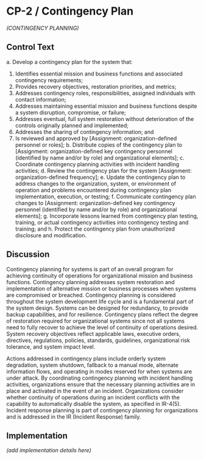 # CP-2 / Contingency Plan

_(CONTINGENCY PLANNING)_

## Control Text


a. Develop a contingency plan for the system that:

1. Identifies essential mission and business functions and associated contingency requirements;
2. Provides recovery objectives, restoration priorities, and metrics;
3. Addresses contingency roles, responsibilities, assigned individuals with contact information;
4. Addresses maintaining essential mission and business functions despite a system disruption, compromise, or failure;
5. Addresses eventual, full system restoration without deterioration of the controls originally planned and implemented;
6. Addresses the sharing of contingency information; and
7. Is reviewed and approved by [Assignment: organization-defined personnel or roles];
b. Distribute copies of the contingency plan to [Assignment: organization-defined key contingency personnel (identified by name and/or by role) and organizational elements];
c. Coordinate contingency planning activities with incident handling activities;
d. Review the contingency plan for the system [Assignment: organization-defined frequency];
e. Update the contingency plan to address changes to the organization, system, or environment of operation and problems encountered during contingency plan implementation, execution, or testing;
f. Communicate contingency plan changes to [Assignment: organization-defined key contingency personnel (identified by name and/or by role) and organizational elements];
g. Incorporate lessons learned from contingency plan testing, training, or actual contingency activities into contingency testing and training; and
h. Protect the contingency plan from unauthorized disclosure and modification.

## Discussion

Contingency planning for systems is part of an overall program for achieving continuity of operations for organizational mission and business functions. Contingency planning addresses system restoration and implementation of alternative mission or business processes when systems are compromised or breached. Contingency planning is considered throughout the system development life cycle and is a fundamental part of the system design. Systems can be designed for redundancy, to provide backup capabilities, and for resilience. Contingency plans reflect the degree of restoration required for organizational systems since not all systems need to fully recover to achieve the level of continuity of operations desired. System recovery objectives reflect applicable laws, executive orders, directives, regulations, policies, standards, guidelines, organizational risk tolerance, and system impact level.

Actions addressed in contingency plans include orderly system degradation, system shutdown, fallback to a manual mode, alternate information flows, and operating in modes reserved for when systems are under attack. By coordinating contingency planning with incident handling activities, organizations ensure that the necessary planning activities are in place and activated in the event of an incident. Organizations consider whether continuity of operations during an incident conflicts with the capability to automatically disable the system, as specified in IR-4(5). Incident response planning is part of contingency planning for organizations and is addressed in the IR (Incident Response) family.

## Implementation

_(add implementation details here)_